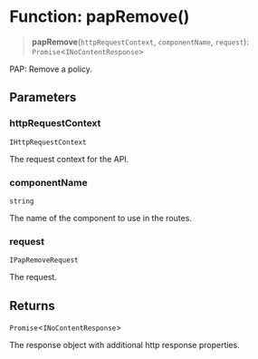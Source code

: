 # Function: papRemove()

> **papRemove**(`httpRequestContext`, `componentName`, `request`): `Promise`\<`INoContentResponse`\>

PAP: Remove a policy.

## Parameters

### httpRequestContext

`IHttpRequestContext`

The request context for the API.

### componentName

`string`

The name of the component to use in the routes.

### request

`IPapRemoveRequest`

The request.

## Returns

`Promise`\<`INoContentResponse`\>

The response object with additional http response properties.
